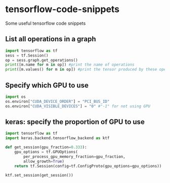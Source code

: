 # tensorflow-code-snippets
Some useful tensorflow code snippets

## List all operations in a graph
```python
import tensorflow as tf
sess = tf.Session()
op = sess.graph.get_operations()
print([m.name for m in op]) #print the name of operations
print([m.values() for m in op]) #print the tensor produced by these operations
```

## Specify which GPU to use
```python
import os
os.environ["CUDA_DEVICE_ORDER"] = "PCI_BUS_ID"
os.environ["CUDA_VISIBLE_DEVICES"] = "0" #"-1" for not using GPU
```

## keras: specify the proportion of GPU to use
```python
import tensorflow as tf
import keras.backend.tensorflow_backend as ktf

def get_session(gpu_fraction=0.333):
    gpu_options = tf.GPUOptions(
        per_process_gpu_memory_fraction=gpu_fraction,
        allow_growth=True)
    return tf.Session(config=tf.ConfigProto(gpu_options=gpu_options))

ktf.set_session(get_session())
```
